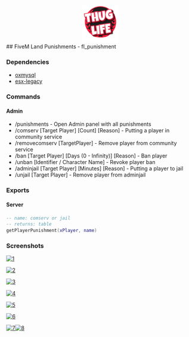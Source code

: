 <center>
<img src="https://raw.githubusercontent.com/fivemland/fl_dashboard/master/ui/src/assets/logo.png " width="100" height="100">
</center>
## FiveM Land Punishments - fl_punishment

### Dependencies

- [oxmysql](https://github.com/overextended/oxmysql 'oxmysql')
- [esx-legacy](https://github.com/esx-framework/esx-legacy 'esx-legacy')

### Commands

#### Admin

- /punishments - Open Admin panel with all punishments
- /comserv [Target Player] [Count] [Reason] - Putting a player in community service
- /removecomserv [TargetPlayer] - Remove player from community service
- /ban [Target Player] [Days (0 - Infinity)] [Reason] - Ban player
- /unban [Identifier / Character Name] - Revoke player ban
- /adminjail [Target Player] [Minutes] [Reason] - Putting a player to jail
- /unjail [Target Player] - Remove player from adminjail

### Exports

#### Server

```lua
-- name: comserv or jail
-- returns: table
getPlayerPunishment(xPlayer, name)
```

### Screenshots

[![1](https://raw.githubusercontent.com/fivemland/fl_punishment/main/screenshots/1.png '1')](https://raw.githubusercontent.com/fivemland/fl_punishment/main/screenshots/1.png '1')

[![2](https://raw.githubusercontent.com/fivemland/fl_punishment/main/screenshots/2.png '2')](https://raw.githubusercontent.com/fivemland/fl_punishment/main/screenshots/2.png '2')

[![3](https://raw.githubusercontent.com/fivemland/fl_punishment/main/screenshots/3.png '3')](https://raw.githubusercontent.com/fivemland/fl_punishment/main/screenshots/3.png '3')

[![4](https://raw.githubusercontent.com/fivemland/fl_punishment/main/screenshots/4.png '4')](https://raw.githubusercontent.com/fivemland/fl_punishment/main/screenshots/4.png '4')

[![5](https://raw.githubusercontent.com/fivemland/fl_punishment/main/screenshots/5.png '5')](https://raw.githubusercontent.com/fivemland/fl_punishment/main/screenshots/5.png '5')

[![6](https://raw.githubusercontent.com/fivemland/fl_punishment/main/screenshots/6.png '6')](https://raw.githubusercontent.com/fivemland/fl_punishment/main/screenshots/6.png '6')

[![7](https://raw.githubusercontent.com/fivemland/fl_punishment/main/screenshots/7.png '7')](https://raw.githubusercontent.com/fivemland/fl_punishment/main/screenshots/7.png '7')[![8](https://raw.githubusercontent.com/fivemland/fl_punishment/main/screenshots/8.png '8')](https://raw.githubusercontent.com/fivemland/fl_punishment/main/screenshots/8.png '8')
